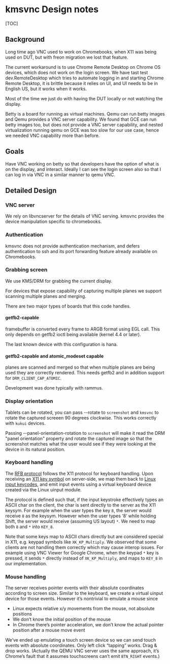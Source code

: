 # kmsvnc Design notes

[TOC]

## Background

Long time ago VNC used to work on Chromebooks, when X11 was being used on DUT,
but with freon migration we lost that feature.

The current workaround is to use Chrome Remote Desktop on Chrome OS devices,
which does not work on the login screen. We have tast test dev.RemoteDesktop
which tries to automate logging in and starting Chrome Remote Desktop, it is
brittle because it relies on UI, and UI needs to be in English US, but it works
when it works.

Most of the time we just do with having the DUT locally or not watching the
display.

Betty is a board for running as virtual machines. Qemu can run betty images and
Qemu provides a VNC server capability. We found that GCE can run betty images
too, but does not provide a VNC server capability, and nested virtualization
running qemu on GCE was too slow for our use case, hence we needed VNC
capability more than before.

## Goals

Have VNC working on betty so that developers have the option of what is on the
display, and interact. Ideally I can see the login screen also so that I can log
in via VNC in a similar manner to qemu VNC.

## Detailed Design

### VNC server

We rely on libvncserver for the details of VNC serving. kmsvnc provides the
device manipulation specific to chromebooks.

### Authentication

kmsvnc does not provide authentication mechanism, and defers authentication to
ssh and its port forwarding feature already available on Chromebooks.

### Grabbing screen

We use KMS/DRM for grabbing the current display.

For devices that expose capability of capturing multiple planes we support
scanning multiple planes and merging.

There are two major types of boards that this code handles.

#### getfb2-capable

framebuffer is converted every frame to ARGB format using EGL call. This only
depends on getfb2 ioctl being available (kernel 4.4 or later).

The last known device with this configuration is hana.

#### getfb2-capable and atomic_modeset capable

planes are scanned and merged so that when multiple planes are being used they
are correctly rendered. This needs getfb2 and in addition support for
`DRM_CLIENT_CAP_ATOMIC`.

Development was done typically with rammus.

### Display orientation

Tablets can be rotated, you can pass --rotate to `screenshot` and `kmsvnc`
to rotate the captured screeen 90 degrees clockwise. This works correctly
with `kukui` devices.

Passing --panel-orientation-rotation to `screenshot` will make it read the
DRM "panel orientation" property and rotate the captured image so that the
screenshot matches what the user would see if they were looking at the
device in its natural position.

### Keyboard handling

The [RFB protocol](https://tools.ietf.org/html/rfc6143#section-7.5.4) follows
the X11 protocol for keyboard handling. Upon receiving an
[X11 key symbol](https://cgit.freedesktop.org/xorg/proto/x11proto/tree/keysymdef.h)
on server-side, we map them back to
[Linux input keycodes](https://chromium.googlesource.com/chromiumos/third_party/kernel/+/v4.4/include/uapi/linux/input-event-codes.h),
and emit input events using a virtual keyboard device created via the Linux
uinput module.

The protocol is defined such that, if the input keystroke effectively types an
ASCII char on the client, the char is sent directly to the server as the X11
keysym. For example when the user types the key `8`, the server would receive
`8` as the keysym. However when the user types ‘8’ while holding Shift, the
server would receive (assuming US layout) `*`. We need to map both `8` and `*`
into `KEY_8`.

Note that some keys map to ASCII chars directly but are considered special in
X11, e.g. keypad symbols like `XK_KP_Multiply`. We observed that some clients
are not handling them correctly which may cause interop issues. For example
using VNC Viewer for Google Chrome, when the keypad `*` key is pressed, it sends
`*` directly instead of `XK_KP_Multiply`, and maps to `KEY_8` in our
implementation.

### Mouse handling

The server receives pointer events with their absolute coordinates according to
screen size. Similar to the keyboard, we create a virtual uinput device for
those events. However it’s nontrivial to emulate a mouse since

-   Linux expects relative x/y movements from the mouse, not absolute positions
-   We don’t know the initial position of the mouse
-   In Chrome there’s pointer acceleration, we don’t know the actual pointer
    position after a mouse move event

We’ve ended up emulating a touch screen device so we can send touch events with
absolute coordinates. Only left click “tapping” works. Drag & drop works.
(Actually the QEMU VNC server uses the same approach, it’s Chrome’s fault that
it assumes touchscreens can’t emit `BTN_RIGHT` events.)
